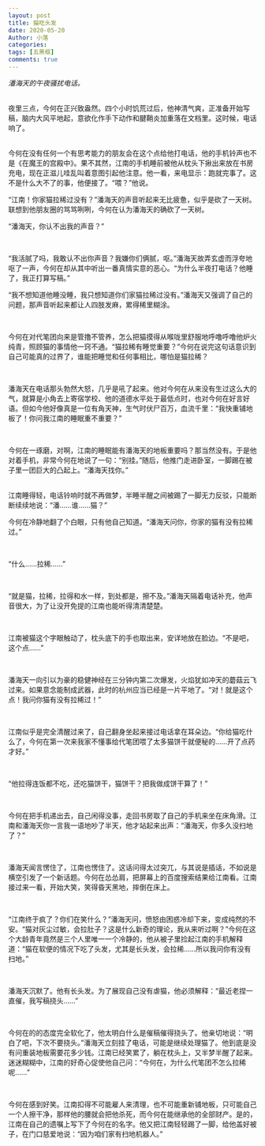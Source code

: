 ```yaml
---
layout: post
title: 猫吃头发
date: 2020-05-20
Author: 小落
categories: 
tags: [五黑框]
comments: true
--- 
```


*潘海天的午夜骚扰电话。*
<br>
<br>

夜里三点，今何在正兴致盎然。四个小时饥荒过后，他神清气爽，正准备开始写稿，脑内大风平地起，意欲化作手下动作和腱鞘炎加重落在文档里。这时候，电话响了。




<br>
今何在没有任何一个有思考能力的朋友会在这个点给他打电话，他的手机铃声也不是《在魔王的宫殿中》。果不其然，江南的手机睡前被他从枕头下揪出来放在书房充电，现在正滋儿哇乱叫着意图引起他注意。他一看，来电显示：跑就完事了。这不是什么大不了的事，他便接了。“喂？”他说。
<br>




“江南！你家猫拉稀过没有？”潘海天的声音听起来无比疲惫，似乎是砍了一天树。联想到他朋友圈的骂骂咧咧，今何在认为潘海天的确砍了一天树。
<br>




“潘海天，你认不出我的声音？”

<br>



“我活腻了吗，我敢认不出你声音？我嫌你们俩腻，呕。”潘海天故弄玄虚而浮夸地呕了一声，今何在却从其中听出一番真情实意的恶心。“为什么半夜打电话？他睡了，我正打算写稿。”
<br>




“我不想知道他睡没睡，我只想知道你们家猫拉稀过没有。”潘海天又强调了自己的问题，那声音听起来都让人四肢发麻，累得稀里糊涂。



<br>

今何在对代笔团向来是管撸不管养，怎么把猫摸得从喉咙里舒服地呼噜呼噜他炉火纯青，照顾猫的事情他一窍不通。“猫拉稀有睡觉重要？”今何在说完这句话意识到自己可能真的过界了，谁能把睡觉和任何事相比，哪怕是猫拉稀？


<br>


潘海天在电话那头勃然大怒，几乎是吼了起来。他对今何在从来没有生过这么大的气，就算是小角去上寄宿学校、他的道德水平处于最低点时，也对今何在好言好语。但如今他好像真是一位有角天神，生气时伏尸百万，血流千里：“我快重铺地板了！你问我江南的睡眠重不重要？”

<br>



今何在一琢磨，对啊，江南的睡眠能有潘海天的地板重要吗？那当然没有。于是他对着手机，非常今何在地说了一句：“别挂。”随后，他推门走进卧室，一脚踢在被子里一团巨大的凸起上。“潘海天找你。”




<br>
江南睡得轻，电话铃响时就不再做梦，半睡半醒之间被踢了一脚无力反驳，只能断断续续地说：“潘……谁……猫？”


<br>


今何在冷静地翻了个白眼，只有他自己知道。“潘海天问你，你家的猫有没有拉稀过。”


<br>


“什么……拉稀……”


<br>


“就是猫，拉稀，拉得和水一样，到处都是，擦不及。”潘海天隔着电话补充，他声音很大，为了让没开免提的江南也能听得清清楚楚。

<br>



江南被猫这个字眼触动了，枕头底下的手也取出来，安详地放在脸边。“不是吧，这个点……”

<br>



潘海天一向引以为豪的稳健神经在三分钟内第二次爆发，火焰犹如冲天的蘑菇云飞过来。如果意念能制成武器，此时的杭州应当已经是一片平地了。“对！就是这个点！我问你猫有没有拉稀过！”

<br>



江南似乎是完全清醒过来了，自己翻身坐起来接过电话拿在耳朵边。“你给猫吃什么了，今何在第一次来我家不懂事给代笔团喂了太多猫饼干就便秘的……开了点药才好。”



<br>

“他拉得连饭都不吃，还吃猫饼干，猫饼干？把我做成饼干算了！”



<br>

今何在把手机递出去，自己闲得没事，走回书房取了自己的手机来坐在床角滑。江南和潘海天你一言我一语地吵了半天，他才站起来出声：“潘海天，你多久没扫地了？”



<br>

潘海天闻言愣住了，江南也愣住了。这话问得太过突兀，与其说是插话，不如说是横空引发了一个新话题。今何在怂怂肩，把屏幕上的百度搜索结果给江南看。江南接过来一看，开始大笑，笑得昏天黑地，摔倒在床上。

<br>



“江南终于疯了？你们在笑什么？”潘海天问，愤怒由困惑冷却下来，变成纯然的不安。“猫对灰尘过敏，会拉肚子？这是什么新奇的理论，我从来听过啊？”今何在这个大龄青年竟然是三个人里唯一一个冷静的，他从被子里捡起江南的手机解释道：“猫在软便的情况下吃了头发，尤其是长头发，会拉稀……所以我问你有没有扫地。”


<br>


潘海天沉默了。他有长头发。为了展现自己没有虐猫，他必须解释：“最近老捏一直催，我写稿挠头……”


<br>


今何在的的态度完全软化了，他太明白什么是催稿催得挠头了。他亲切地说：“明白了吧，下次不要挠头。”潘海天立刻挂了电话，可能是继续处理猫了。他到底是没有问重装地板需要花多少钱。江南已经笑累了，躺在枕头上，又半梦半醒了起来。迷迷糊糊中，江南的好奇心促使他自己问：“今何在，为什么代笔团不怎么拉稀呢……”


<br>


今何在感到好笑。江南扣得不可能雇人来清理，也不可能重新铺地板，只可能自己一个人擦干净，那样他的腰就会把他杀死，而今何在能继承他的全部财产。是的，江南在自己的遗嘱上写下了今何在的名字。他又把江南轻轻踢了一脚，给他盖好被子，在门口慈爱地说：“因为咱们家有扫地机器人。”
